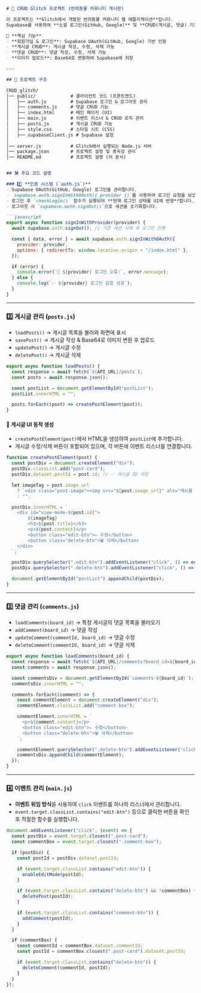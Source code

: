 ```markdown
# 🐾 CRUD Glitch 프로젝트 (반려동물 커뮤니티 게시판)

이 프로젝트는 **Glitch에서 개발된 반려동물 커뮤니티 웹 애플리케이션**입니다.  
Supabase를 사용하여 **소셜 로그인(GitHub, Google)** 및 **CRUD(게시글, 댓글) 기능**을 제공합니다.  

📌 **핵심 기능**  
- **회원가입 & 로그인**: Supabase OAuth(GitHub, Google) 기반 인증  
- **게시글 CRUD**: 게시글 작성, 수정, 삭제 가능  
- **댓글 CRUD**: 댓글 작성, 수정, 삭제 가능  
- **이미지 업로드**: Base64로 변환하여 Supabase에 저장  

---

## 📂 프로젝트 구조

CRUD_glitch/
│── public/             # 클라이언트 코드 (프론트엔드)
│   ├── auth.js         # Supabase 로그인 & 로그아웃 관리
│   ├── comments.js     # 댓글 CRUD 기능
│   ├── index.html      # 메인 페이지 (UI)
│   ├── main.js         # 이벤트 리스너 & CRUD 로직 관리
│   ├── posts.js        # 게시글 CRUD 기능
│   ├── style.css       # 스타일 시트 (CSS)
│   ├── supabaseClient.js # Supabase 설정
│
│── server.js           # Glitch에서 실행되는 Node.js 서버
│── package.json        # 프로젝트 설정 및 종속성 관리
│── README.md           # 프로젝트 설명 (이 문서)


## 🛠 주요 코드 설명

### 1️⃣ **인증 시스템 (`auth.js`)**
- Supabase OAuth(GitHub, Google) 로그인을 관리합니다.
- `supabase.auth.signInWithOAuth({ provider })`를 사용하여 로그인 요청을 보냅니다.
- 로그인 후 `checkLogin()` 함수가 실행되어 **현재 로그인 상태를 UI에 반영**합니다.
- 로그아웃 시 `supabase.auth.signOut()`으로 세션을 초기화합니다.

```javascript
export async function signInWithProvider(provider) {
  await supabase.auth.signOut(); // 기존 세션 삭제 후 로그인 진행

  const { data, error } = await supabase.auth.signInWithOAuth({
    provider: provider,
    options: { redirectTo: window.location.origin + "/index.html" },
  });

  if (error) {
    console.error(`🛑 ${provider} 로그인 오류:`, error.message);
  } else {
    console.log(`✅ ${provider} 로그인 요청 성공`);
  }
}
```

---

### 2️⃣ **게시글 관리 (`posts.js`)**
- `loadPosts()` → 게시글 목록을 불러와 화면에 표시
- `savePost()` → 게시글 작성 & Base64로 이미지 변환 후 업로드
- `updatePost()` → 게시글 수정
- `deletePost()` → 게시글 삭제

```javascript
export async function loadPosts() {
  const response = await fetch(`${API_URL}/posts`);
  const posts = await response.json();

  const postList = document.getElementById("postList");
  postList.innerHTML = "";

  posts.forEach((post) => createPostElement(post));
}
```

#### 📌 **게시글 UI 동적 생성**
- `createPostElement(post)`에서 HTML을 생성하여 `postList`에 추가합니다.
- 게시글 수정/삭제 버튼이 포함되어 있으며, 각 버튼에 이벤트 리스너를 연결합니다.

```javascript
function createPostElement(post) {
  const postDiv = document.createElement("div");
  postDiv.classList.add("post-card");
  postDiv.dataset.postId = post.id; // ✅ 게시글 ID 저장

  let imageTag = post.image_url
    ? `<div class="post-image"><img src="${post.image_url}" alt="게시물 이미지"></div>`
    : "";

  postDiv.innerHTML = `
    <div id="view-mode-${post.id}">
        ${imageTag}
        <h3>${post.title}</h3>
        <p>${post.content}</p>
        <button class="edit-btn">✏ 수정</button>
        <button class="delete-btn">🗑 삭제</button>
    </div>
  `;

  postDiv.querySelector(".edit-btn").addEventListener("click", () => enableEditMode(post.id));
  postDiv.querySelector(".delete-btn").addEventListener("click", () => deletePost(post.id));

  document.getElementById("postList").appendChild(postDiv);
}
```

---

### 3️⃣ **댓글 관리 (`comments.js`)**
- `loadComments(board_id)` → 특정 게시글의 댓글 목록을 불러오기
- `addComment(board_id)` → 댓글 작성
- `updateComment(commentId, board_id)` → 댓글 수정
- `deleteComment(commentId, board_id)` → 댓글 삭제

```javascript
export async function loadComments(board_id) {
  const response = await fetch(`${API_URL}/comments?board_id=${board_id}`);
  const comments = await response.json();

  const commentsDiv = document.getElementById(`comments-${board_id}`);
  commentsDiv.innerHTML = "";

  comments.forEach((comment) => {
    const commentElement = document.createElement("div");
    commentElement.classList.add("comment-box");

    commentElement.innerHTML = `
      <p>${comment.content}</p>
      <button class="edit-btn">✏ 수정</button>
      <button class="delete-btn">🗑 삭제</button>
    `;

    commentElement.querySelector(".delete-btn").addEventListener("click", () => deleteComment(comment.id, board_id));
    commentsDiv.appendChild(commentElement);
  });
}
```

---

### 4️⃣ **이벤트 관리 (`main.js`)**
- **이벤트 위임 방식**을 사용하여 `click` 이벤트를 하나의 리스너에서 관리합니다.
- `event.target.classList.contains("edit-btn")` 등으로 클릭한 버튼을 확인 후 적절한 함수를 실행합니다.

```javascript
document.addEventListener("click", (event) => {
  const postDiv = event.target.closest(".post-card");
  const commentBox = event.target.closest(".comment-box");

  if (postDiv) {
    const postId = postDiv.dataset.postId;

    if (event.target.classList.contains("edit-btn")) {
      enableEditMode(postId);
    }

    if (event.target.classList.contains("delete-btn") && !commentBox) {
      deletePost(postId);
    }

    if (event.target.classList.contains("comment-btn")) {
      addComment(postId);
    }
  }

  if (commentBox) {
    const commentId = commentBox.dataset.commentId;
    const postId = commentBox.closest(".post-card").dataset.postId;

    if (event.target.classList.contains("delete-btn")) {
      deleteComment(commentId, postId);
    }
  }
});
```

